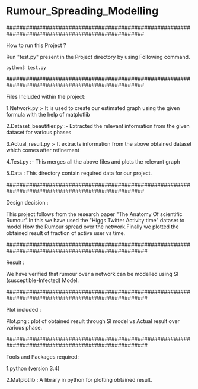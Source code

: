 # Rumour_Spreading_Modelling

##################################################################################################

How to run this Project ?

   Run "test.py" present in the Project directory by using Following command.
   
    python3 test.py
##################################################################################################

Files Included within the project:

1.Network.py :- It is used to create our estimated graph using the given formula with the help of matplotlib

2.Dataset_beautifier.py :- Extracted the relevant information from the given
dataset for various phases

3.Actual_result.py :- It extracts information from the above obtained dataset
which comes after refinement

4.Test.py :- This merges all the above files and plots the relevant graph

5.Data : This directory contain required data for our project.

##################################################################################################

Design decision :

   This project follows from the research paper "The Anatomy Of scientific Rumour".In this we have used the "Higgs Twitter Activity time" dataset to model How the Rumour spread over the network.Finally we plotted the obtained result of fraction of active user vs time.

###################################################################################################

Result :

  We have verified that rumour over a network can be modelled using SI (susceptible-Infected) Model.

###################################################################################################

Plot included :

  Plot.png : plot of obtained result through SI model vs Actual result over various phase.

###################################################################################################

Tools and Packages required:

1.python (version 3.4)

2.Matplotlib : A library in python for plotting obtained result.
